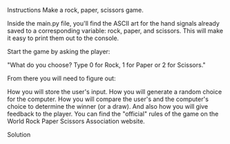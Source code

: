 Instructions
Make a rock, paper, scissors game.

Inside the main.py file, you'll find the ASCII art for the hand signals already saved to a corresponding variable: rock, paper, and scissors. This will make it easy to print them out to the console.

Start the game by asking the player:

"What do you choose? Type 0 for Rock, 1 for Paper or 2 for Scissors."

From there you will need to figure out:

How you will store the user's input.
How you will generate a random choice for the computer.
How you will compare the user's and the computer's choice to determine the winner (or a draw).
And also how you will give feedback to the player.
You can find the "official" rules of the game on the World Rock Paper Scissors Association website.

Solution